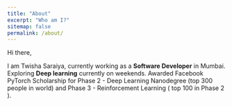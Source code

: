 ```yaml
---
title: "About"
excerpt: "Who am I?"
sitemap: false
permalink: /about/
---
```


Hi there,

I am Twisha Saraiya, currently working as a **Software Developer** in Mumbai. Exploring **Deep learning** currently on 
weekends. Awarded Facebook PyTorch Scholarship for Phase 2 - Deep Learning Nanodegree (top 300 people in world) and Phase 3 - 
Reinforcement Learning ( top 100 in Phase 2 ). 
